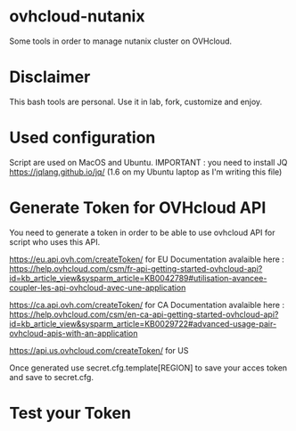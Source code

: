 # ovhcloud-nutanix
Some tools in order to manage nutanix cluster on OVHcloud.

# Disclaimer
This bash tools are personal.
Use it in lab, fork, customize and enjoy.

# Used configuration 
Script are used on MacOS and Ubuntu.
IMPORTANT : you need to install JQ https://jqlang.github.io/jq/ (1.6 on my Ubuntu laptop as I'm writing this file)

# Generate Token for OVHcloud API
You need to generate a token in order to be able to use ovhcloud API for script who uses this API.

https://eu.api.ovh.com/createToken/ for EU
Documentation avalaible here : https://help.ovhcloud.com/csm/fr-api-getting-started-ovhcloud-api?id=kb_article_view&sysparm_article=KB0042789#utilisation-avancee-coupler-les-api-ovhcloud-avec-une-application

https://ca.api.ovh.com/createToken/ for CA
Documentation avalaible here : https://help.ovhcloud.com/csm/en-ca-api-getting-started-ovhcloud-api?id=kb_article_view&sysparm_article=KB0029722#advanced-usage-pair-ovhcloud-apis-with-an-application

https://api.us.ovhcloud.com/createToken/ for US

Once generated use secret.cfg.template[REGION] to save your acces token and save to secret.cfg.

# Test your Token
